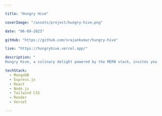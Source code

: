 ```yaml
---

title: "Hungry Hive"

coverImage: "/assets/project/hungry-hive.png"

date: "06-09-2023"

gitHub: "https://github.com/srajankumar/hungry-hive"

live: "https://hungryhive.vercel.app/"

description: "
Hungry Hive, a culinary delight powered by the MERN stack, invites you to embark on a flavorful journey. This innovative recipe application effortlessly facilitates recipe search, enabling you to discover the perfect dish for any occasion. Your treasured recipes find a home in your personal sanctuary, and sharing the joy of cooking with friends and fellow food enthusiasts is a breeze as you transform them into beautifully formatted PDFs. Hungry Hive isn't just an app; it's your culinary companion, designed to make your cooking journey extraordinary, offering a world of flavors and aromas at your fingertips."

techStack:
  - MongoDB
  - Express.js
  - React
  - Node.js
  - Tailwind CSS
  - Render
  - Vercel

---
```

